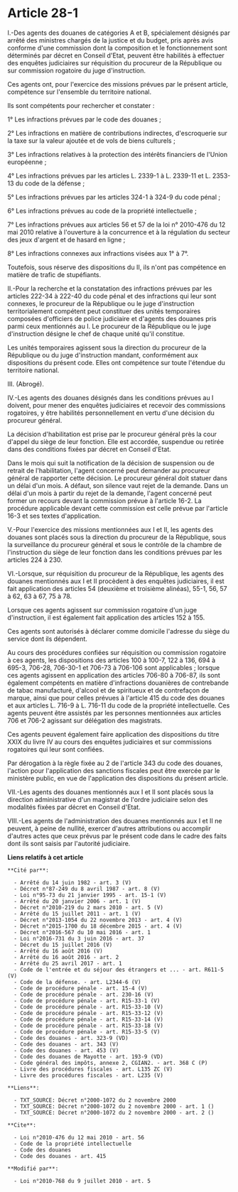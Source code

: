 # Article 28-1

I.-Des agents des douanes de catégories A et B, spécialement désignés par arrêté des ministres chargés de la justice et du
budget, pris après avis conforme d'une commission dont la composition et le fonctionnement sont déterminés par décret en
Conseil d'Etat, peuvent être habilités à effectuer des enquêtes judiciaires sur réquisition du procureur de la République ou
sur commission rogatoire du juge d'instruction. 

Ces agents ont, pour l'exercice des missions prévues par le présent article, compétence sur l'ensemble du territoire
national. 

Ils sont compétents pour rechercher et constater : 

1° Les infractions prévues par le code des douanes ; 

2° Les infractions en matière de contributions indirectes, d'escroquerie sur la taxe sur la valeur ajoutée et de vols de
biens culturels ; 

3° Les infractions relatives à la protection des intérêts financiers de l'Union européenne ; 

4° Les infractions prévues par les articles L. 2339-1 à L. 2339-11 et L. 2353-13 du code de la défense ; 

5° Les infractions prévues par les articles 324-1 à 324-9 du code pénal ; 

6° Les infractions prévues au code de la propriété intellectuelle ; 

7° Les infractions prévues aux articles 56 et 57 de la loi n° 2010-476 du 12 mai 2010 relative à l'ouverture à la concurrence
et à la régulation du secteur des jeux d'argent et de hasard en ligne ;

8° Les infractions connexes aux infractions visées aux 1° à 7°.

Toutefois, sous réserve des dispositions du II, ils n'ont pas compétence en matière de trafic de stupéfiants. 

II.-Pour la recherche et la constatation des infractions prévues par les articles 222-34 à 222-40 du code pénal et des
infractions qui leur sont connexes, le procureur de la République ou le juge d'instruction territorialement compétent peut
constituer des unités temporaires composées d'officiers de police judiciaire et d'agents des douanes pris parmi ceux
mentionnés au I. Le procureur de la République ou le juge d'instruction désigne le chef de chaque unité qu'il constitue. 

Les unités temporaires agissent sous la direction du procureur de la République ou du juge d'instruction mandant,
conformément aux dispositions du présent code. Elles ont compétence sur toute l'étendue du territoire national. 

III. (Abrogé). 

IV.-Les agents des douanes désignés dans les conditions prévues au I doivent, pour mener des enquêtes judiciaires et recevoir
des commissions rogatoires, y être habilités personnellement en vertu d'une décision du procureur général. 

La décision d'habilitation est prise par le procureur général près la cour d'appel du siège de leur fonction. Elle est
accordée, suspendue ou retirée dans des conditions fixées par décret en Conseil d'Etat. 

Dans le mois qui suit la notification de la décision de suspension ou de retrait de l'habilitation, l'agent concerné peut
demander au procureur général de rapporter cette décision. Le procureur général doit statuer dans un délai d'un mois. A
défaut, son silence vaut rejet de la demande. Dans un délai d'un mois à partir du rejet de la demande, l'agent concerné peut
former un recours devant la commission prévue à l'article 16-2. La procédure applicable devant cette commission est celle
prévue par l'article 16-3 et ses textes d'application.

V.-Pour l'exercice des missions mentionnées aux I et II, les agents des douanes sont placés sous la direction du procureur de
la République, sous la surveillance du procureur général et sous le contrôle de la chambre de l'instruction du siège de leur
fonction dans les conditions prévues par les articles 224 à 230. 

VI.-Lorsque, sur réquisition du procureur de la République, les agents des douanes mentionnés aux I et II procèdent à des
enquêtes judiciaires, il est fait application des articles 54 (deuxième et troisième alinéas), 55-1, 56, 57 à 62, 63 à 67, 75
à 78. 

Lorsque ces agents agissent sur commission rogatoire d'un juge d'instruction, il est également fait application des articles
152 à 155. 

Ces agents sont autorisés à déclarer comme domicile l'adresse du siège du service dont ils dépendent. 

Au cours des procédures confiées sur réquisition ou commission rogatoire à ces agents, les dispositions des articles 100 à
100-7, 122 à 136, 694 à 695-3, 706-28, 706-30-1 et 706-73 à 706-106 sont applicables ; lorsque ces agents agissent en
application des articles 706-80 à 706-87, ils sont également compétents en matière d'infractions douanières de contrebande de
tabac manufacturé, d'alcool et de spiritueux et de contrefaçon de marque, ainsi que pour celles prévues à l'article 415 du
code des douanes et aux articles L. 716-9 à L. 716-11 du code de la propriété intellectuelle. Ces agents peuvent être
assistés par les personnes mentionnées aux articles 706 et 706-2 agissant sur délégation des magistrats. 

Ces agents peuvent également faire application des dispositions du titre XXIX du livre IV au cours des enquêtes judiciaires
et sur commissions rogatoires qui leur sont confiées.

Par dérogation à la règle fixée au 2 de l'article 343 du code des douanes, l'action pour l'application des sanctions fiscales
peut être exercée par le ministère public, en vue de l'application des dispositions du présent article. 

VII.-Les agents des douanes mentionnés aux I et II sont placés sous la direction administrative d'un magistrat de l'ordre
judiciaire selon des modalités fixées par décret en Conseil d'Etat. 

VIII.-Les agents de l'administration des douanes mentionnés aux I et II ne peuvent, à peine de nullité, exercer d'autres
attributions ou accomplir d'autres actes que ceux prévus par le présent code dans le cadre des faits dont ils sont saisis par
l'autorité judiciaire.

**Liens relatifs à cet article**

	**Cité par**:

	  - Arrêté du 14 juin 1982 - art. 3 (V)
	  - Décret n°87-249 du 8 avril 1987 - art. 8 (V)
	  - Loi n°95-73 du 21 janvier 1995 - art. 15-1 (V)
	  - Arrêté du 20 janvier 2006 - art. 1 (V)
	  - Décret n°2010-219 du 2 mars 2010 - art. 5 (V)
	  - Arrêté du 15 juillet 2011 - art. 1 (V)
	  - Décret n°2013-1054 du 22 novembre 2013 - art. 4 (V)
	  - Décret n°2015-1700 du 18 décembre 2015 - art. 4 (V)
	  - Décret n°2016-567 du 10 mai 2016 - art. 1
	  - Loi n°2016-731 du 3 juin 2016 - art. 37
	  - Décret du 15 juillet 2016 (V)
	  - Arrêté du 16 août 2016 (V)
	  - Arrêté du 16 août 2016 - art. 2
	  - Arrêté du 25 avril 2017 - art. 1
	  - Code de l'entrée et du séjour des étrangers et ... - art. R611-5 (V)
	  - Code de la défense. - art. L2344-6 (V)
	  - Code de procédure pénale - art. 15-4 (V)
	  - Code de procédure pénale - art. 230-16 (V)
	  - Code de procédure pénale - art. R15-33-1 (V)
	  - Code de procédure pénale - art. R15-33-10 (V)
	  - Code de procédure pénale - art. R15-33-12 (V)
	  - Code de procédure pénale - art. R15-33-14 (V)
	  - Code de procédure pénale - art. R15-33-18 (V)
	  - Code de procédure pénale - art. R15-33-5 (V)
	  - Code des douanes - art. 323-9 (VD)
	  - Code des douanes - art. 343 (V)
	  - Code des douanes - art. 453 (V)
	  - Code des douanes de Mayotte - art. 193-9 (VD)
	  - Code général des impôts, annexe 2, CGIAN2. - art. 368 C (P)
	  - Livre des procédures fiscales - art. L135 ZC (V)
	  - Livre des procédures fiscales - art. L235 (V)

	**Liens**:

	  - TXT_SOURCE: Décret n°2000-1072 du 2 novembre 2000
	  - TXT_SOURCE: Décret n°2000-1072 du 2 novembre 2000 - art. 1 ()
	  - TXT_SOURCE: Décret n°2000-1072 du 2 novembre 2000 - art. 2 ()

	**Cite**:

	  - Loi n°2010-476 du 12 mai 2010 - art. 56
	  - Code de la propriété intellectuelle
	  - Code des douanes
	  - Code des douanes - art. 415

	**Modifié par**:

	  - Loi n°2010-768 du 9 juillet 2010 - art. 5
